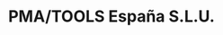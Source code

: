---
title: "PMA/TOOLS España S.L.U."
url: /palau-solita-i-plegamans/pma-tools-espana-s-l-u/
shop: piezas de automóviles
---